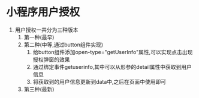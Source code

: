 # 小程序用户授权

1. 用户授权一共分为三种版本
   1. 第一种(最早)
   2. 第二种(中等,通过button组件实现)
      1. 给button组件添加open-type="getUserInfo"属性,可以实现点击出现授权弹窗的效果
      2. 通过绑定事件getuserinfo,其中可以从形参的detail属性中获取到用户信息
      3. 将获取到的用户信息更新到data中,之后在页面中使用即可
   3. 第三种(最新)
